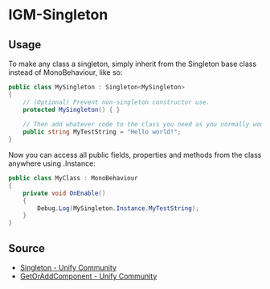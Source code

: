 # IGM-Singleton

## Usage

To make any class a singleton, simply inherit from the Singleton base class instead of MonoBehaviour, like so:

```c#
public class MySingleton : Singleton<MySingleton>
{
    // (Optional) Prevent non-singleton constructor use.
    protected MySingleton() { }
 
    // Then add whatever code to the class you need as you normally would.
    public string MyTestString = "Hello world!";
}
```

Now you can access all public fields, properties and methods from the class anywhere using <ClassName>.Instance:

```c#
public class MyClass : MonoBehaviour
{
    private void OnEnable()
    {
        Debug.Log(MySingleton.Instance.MyTestString);
    }
}
```

## Source

- [Singleton - Unify Community](https://web.archive.org/web/20201112042127/https://wiki.unity3d.com/index.php/Singleton)
- [GetOrAddComponent - Unify Community](https://web.archive.org/web/20210126224926/https://wiki.unity3d.com/index.php/GetOrAddComponent)
